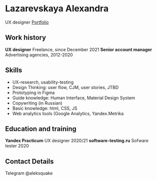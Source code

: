 # Lazarevskaya Alexandra
UX designer
[Portfolio](https://www.behance.net/alexandlazarev1 )

## Work history
**UX designer**
Freelance, since December 2021
**Senior account manager**
Advertising agencies, 2012-2020

## Skills
- UX-research, usability-testing
- Design Thinking: user flow, CJM, user stories, JTBD
- Prototyping in Figma
- Guide knowledge: Human Interface, Material Design System
- Copywriting (in Russian)
- Basic knowledge: html, CSS, JS
- Web analytics tools (Google Analytics, Yandex.Metrika

## Education and training
**Yandex Practicum**
UX designer 2020/21
**software-testing.ru**
Sofware tester 2020

## Contact Details
Telegram @aleksquake
